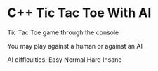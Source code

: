 # C++ Tic Tac Toe With AI

Tic Tac Toe game through the console

You may play against a human or against an AI

AI difficulties:
Easy
Normal
Hard
Insane
